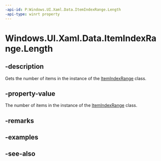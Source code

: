 ```yaml
---
-api-id: P:Windows.UI.Xaml.Data.ItemIndexRange.Length
-api-type: winrt property
---
```


<!-- Property syntax
public uint Length { get; }
-->

# Windows.UI.Xaml.Data.ItemIndexRange.Length

## -description
Gets the number of items in the instance of the [ItemIndexRange](itemindexrange.md) class.



## -property-value
The number of items in the instance of the [ItemIndexRange](itemindexrange.md) class.

## -remarks

## -examples

## -see-also
